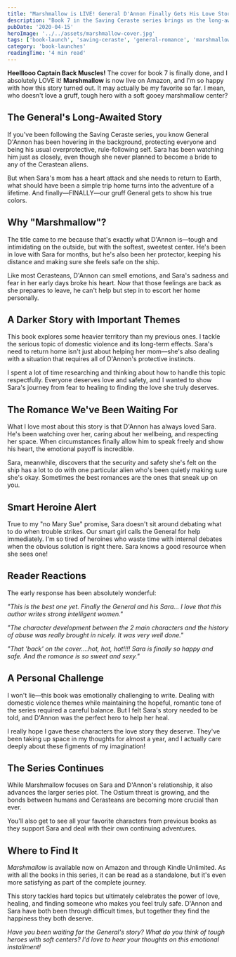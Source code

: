 ```yaml
---
title: "Marshmallow is LIVE! General D'Annon Finally Gets His Love Story"
description: "Book 7 in the Saving Ceraste series brings us the long-awaited romance between Sara and the gruff General D'Annon—with a marshmallow-soft center."
pubDate: '2020-04-15'
heroImage: '../../assets/marshmallow-cover.jpg'
tags: ['book-launch', 'saving-ceraste', 'general-romance', 'marshmallow']
category: 'book-launches'
readingTime: '4 min read'
---
```


**Heelllooo Captain Back Muscles!** The cover for book 7 is finally done, and I absolutely LOVE it! **Marshmallow** is now live on Amazon, and I'm so happy with how this story turned out. It may actually be my favorite so far. I mean, who doesn't love a gruff, tough hero with a soft gooey marshmallow center?

## The General's Long-Awaited Story

If you've been following the Saving Ceraste series, you know General D'Annon has been hovering in the background, protecting everyone and being his usual overprotective, rule-following self. Sara has been watching him just as closely, even though she never planned to become a bride to any of the Cerastean aliens.

But when Sara's mom has a heart attack and she needs to return to Earth, what should have been a simple trip home turns into the adventure of a lifetime. And finally—FINALLY—our gruff General gets to show his true colors.

## Why "Marshmallow"?

The title came to me because that's exactly what D'Annon is—tough and intimidating on the outside, but with the softest, sweetest center. He's been in love with Sara for months, but he's also been her protector, keeping his distance and making sure she feels safe on the ship.

Like most Cerasteans, D'Annon can smell emotions, and Sara's sadness and fear in her early days broke his heart. Now that those feelings are back as she prepares to leave, he can't help but step in to escort her home personally.

## A Darker Story with Important Themes

This book explores some heavier territory than my previous ones. I tackle the serious topic of domestic violence and its long-term effects. Sara's need to return home isn't just about helping her mom—she's also dealing with a situation that requires all of D'Annon's protective instincts.

I spent a lot of time researching and thinking about how to handle this topic respectfully. Everyone deserves love and safety, and I wanted to show Sara's journey from fear to healing to finding the love she truly deserves.

## The Romance We've Been Waiting For

What I love most about this story is that D'Annon has always loved Sara. He's been watching over her, caring about her wellbeing, and respecting her space. When circumstances finally allow him to speak freely and show his heart, the emotional payoff is incredible.

Sara, meanwhile, discovers that the security and safety she's felt on the ship has a lot to do with one particular alien who's been quietly making sure she's okay. Sometimes the best romances are the ones that sneak up on you.

## Smart Heroine Alert

True to my "no Mary Sue" promise, Sara doesn't sit around debating what to do when trouble strikes. Our smart girl calls the General for help immediately. I'm so tired of heroines who waste time with internal debates when the obvious solution is right there. Sara knows a good resource when she sees one!

## Reader Reactions

The early response has been absolutely wonderful:

*"This is the best one yet. Finally the General and his Sara... I love that this author writes strong intelligent women."*

*"The character development between the 2 main characters and the history of abuse was really brought in nicely. It was very well done."*

*"That 'back' on the cover....hot, hot, hot!!!! Sara is finally so happy and safe. And the romance is so sweet and sexy."*

## A Personal Challenge

I won't lie—this book was emotionally challenging to write. Dealing with domestic violence themes while maintaining the hopeful, romantic tone of the series required a careful balance. But I felt Sara's story needed to be told, and D'Annon was the perfect hero to help her heal.

I really hope I gave these characters the love story they deserve. They've been taking up space in my thoughts for almost a year, and I actually care deeply about these figments of my imagination!

## The Series Continues

While Marshmallow focuses on Sara and D'Annon's relationship, it also advances the larger series plot. The Ostium threat is growing, and the bonds between humans and Cerasteans are becoming more crucial than ever.

You'll also get to see all your favorite characters from previous books as they support Sara and deal with their own continuing adventures.

## Where to Find It

*Marshmallow* is available now on Amazon and through Kindle Unlimited. As with all the books in this series, it can be read as a standalone, but it's even more satisfying as part of the complete journey.

This story tackles hard topics but ultimately celebrates the power of love, healing, and finding someone who makes you feel truly safe. D'Annon and Sara have both been through difficult times, but together they find the happiness they both deserve.

*Have you been waiting for the General's story? What do you think of tough heroes with soft centers? I'd love to hear your thoughts on this emotional installment!*